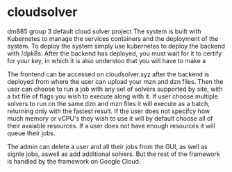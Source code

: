 # cloudsolver
dm885 group 3 default cloud solver project
The system is built with Kubernetes to manage the services containers and the deployment of the system.
To deploy the system simply use kubernetes to deploy the backend with /dpk8s. After the backend has deployed, you must wait for it to certify for your key, in which it is also understoo that you will have to make a




The frontend can be accessed on cloudsolver.xyz after the backend is deployed from where the user can upload your mzn and dzn files.
Then the user can choose to run a job with any set of solvers supported by site, with a txt file of flags you wish to execute along with it.
If user choose multiple solvers to run on the same dzn and mzn files it will execute as a batch, returning only with the fastest result.
If the user does not specifcy how much memory or vCPU's they wish to use it will by default choose all of their avaiable resources.
If a user does not have enough resources it will queue their jobs.


The admin can delete a user and all their jobs from the GUI, as well as signle jobs, aswell as add additional solvers. But the rest of the framework is handled by the framework on Google Cloud.